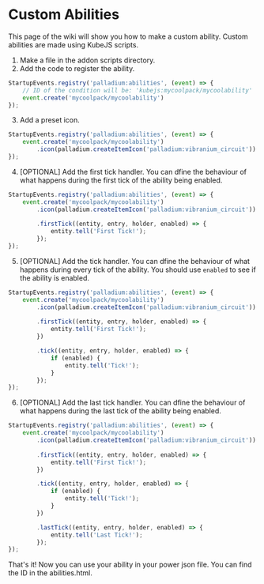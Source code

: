 # Custom Abilities

This page of the wiki will show you how to make a custom ability. Custom abilities are made using KubeJS scripts.

1. Make a file in the addon scripts directory.
2. Add the code to register the ability.
```js
StartupEvents.registry('palladium:abilities', (event) => {
    // ID of the condition will be: 'kubejs:mycoolpack/mycoolability'
	event.create('mycoolpack/mycoolability')
});
```
3. Add a preset icon.
```js
StartupEvents.registry('palladium:abilities', (event) => {
	event.create('mycoolpack/mycoolability')
		.icon(palladium.createItemIcon('palladium:vibranium_circuit'))
});
```
4. [OPTIONAL] Add the first tick handler. You can dfine the behaviour of what happens during the first tick of the ability being enabled.
```js
StartupEvents.registry('palladium:abilities', (event) => {
	event.create('mycoolpack/mycoolability')
		.icon(palladium.createItemIcon('palladium:vibranium_circuit'))
		
		.firstTick((entity, entry, holder, enabled) => {
			entity.tell('First Tick!');
		});
});
```
5. [OPTIONAL] Add the tick handler. You can dfine the behaviour of what happens during every tick of the ability. You should use `enabled` to see if the ability is enabled.
```js
StartupEvents.registry('palladium:abilities', (event) => {
	event.create('mycoolpack/mycoolability')
		.icon(palladium.createItemIcon('palladium:vibranium_circuit'))
		
		.firstTick((entity, entry, holder, enabled) => {
			entity.tell('First Tick!');
		})

		.tick((entity, entry, holder, enabled) => {
			if (enabled) {
				entity.tell('Tick!');
			}
		});
});
```
6. [OPTIONAL] Add the last tick handler. You can dfine the behaviour of what happens during the last tick of the ability being enabled.
```js
StartupEvents.registry('palladium:abilities', (event) => {
	event.create('mycoolpack/mycoolability')
		.icon(palladium.createItemIcon('palladium:vibranium_circuit'))
		
		.firstTick((entity, entry, holder, enabled) => {
			entity.tell('First Tick!');
		})

		.tick((entity, entry, holder, enabled) => {
			if (enabled) {
				entity.tell('Tick!');
			}
		})

		.lastTick((entity, entry, holder, enabled) => {
			entity.tell('Last Tick!');
		});
});
```

That's it! Now you can use your ability in your power json file. You can find the ID in the abilities.html.